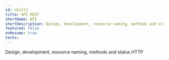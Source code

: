 ```yaml
---
id: skill2
title: API REST
shortName: API
shortDescription: Design, development, resource naming, methods and status HTTP
featured: false
onResume: true
techs:
---
```

Design, development, resource naming, methods and status HTTP